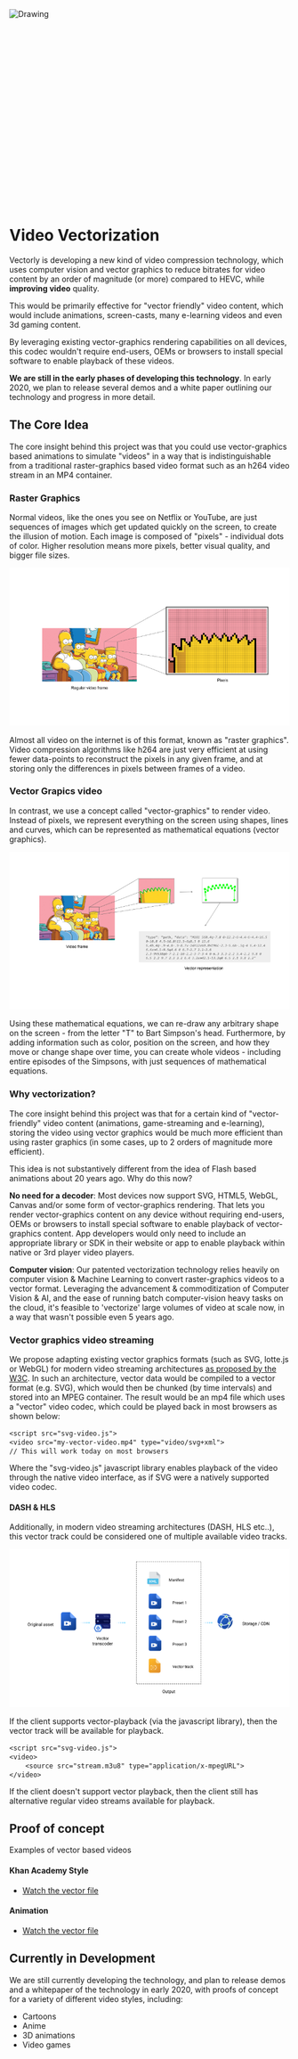 
<img src="../img/vector-graphics.png" alt="Drawing" style="height: 350px; display: block; margin: auto;"/>


# Video Vectorization


Vectorly is developing a new kind of video compression technology, which uses computer vision and vector graphics to reduce bitrates for video content by an order of magnitude (or more) compared to HEVC, while **improving video** quality. 

This would be primarily effective for "vector friendly" video content, which would include animations, screen-casts, many e-learning videos and even 3d gaming content.

By leveraging existing vector-graphics rendering capabilities on all devices, this codec wouldn't require end-users, OEMs or browsers to install special software to enable playback of these videos.

__We are still in the early phases of developing this technology__. In early 2020, we plan to release several demos and a white paper outlining our technology and progress in more detail.



## The Core Idea

The core insight behind this project was that you could use vector-graphics based animations to simulate "videos" in a way that is indistinguishable from a traditional raster-graphics based video format such as an h264 video stream in an MP4 container.


### Raster Graphics

Normal videos, like the ones you see on Netflix or YouTube, are just sequences of images which get updated quickly on the screen, to create the illusion of motion. Each image is composed of "pixels" - individual dots of color. Higher resolution means more pixels, better visual quality, and bigger file sizes.

![Pixel-Based](img/pixels.png)

Almost all video on the internet is of this format, known as "raster graphics". Video compression algorithms like h264 are just very efficient at using fewer data-points to reconstruct the pixels in any given frame, and at storing only the differences in pixels between frames of a video. 


### Vector Grapics video

In contrast, we use a concept called "vector-graphics" to render video. Instead of pixels, we represent everything on the screen using shapes, lines and curves, which can be represented as mathematical equations (vector graphics).


![Vector-Based](img/vector2.png)


Using these mathematical equations, we can re-draw any arbitrary shape on the screen - from the letter "T" to Bart Simpson's head. Furthermore, by adding information such as color, position on the screen, and how they move or change shape over time, you can create whole videos - including entire episodes of the Simpsons, with just sequences of mathematical equations.


### Why vectorization?

The core insight behind this project was that for a certain kind of "vector-friendly" video content (animations, game-streaming and e-learning), storing the video using vector graphics would be much more efficient than using raster graphics (in some cases, up to 2 orders of magnitude more efficient).

This idea is not substantively different from the idea of Flash based animations about 20 years ago. Why do this now?

**No need for a decoder**: Most devices now support SVG, HTML5, WebGL, Canvas and/or some form of vector-graphics rendering. That lets you render vector-graphics content on any device without requiring end-users, OEMs or browsers to install special software to enable playback of vector-graphics content. App developers would only need to include an appropriate library or SDK in their website or app to enable playback within native or 3rd player video players.

**Computer vision**: Our patented vectorization technology relies heavily on computer vision & Machine Learning to convert raster-graphics videos to a vector format. Leveraging the advancement & commoditization of Computer Vision & AI, and the ease of running batch computer-vision heavy tasks on the cloud, it's feasible to 'vectorize' large volumes of video at scale now, in a way that wasn't possible even 5 years ago.

 
### Vector graphics video streaming
 
We propose adapting existing vector graphics formats (such as SVG, lotte.js or WebGL) for modern video streaming architectures [as proposed by the W3C](https://dev.w3.org/SVG/modules/streaming/). In such an architecture, vector data would be compiled to a vector format (e.g. SVG), which would then be chunked (by time intervals) and stored into an MPEG container. The result would be an mp4 file which uses a "vector" video codec, which could be played back in most browsers as shown below:

    <script src="svg-video.js">
    <video src="my-vector-video.mp4" type="video/svg+xml">
    // This will work today on most browsers

Where the "svg-video.js" javascript library enables playback of the video through the native video interface, as if SVG were a natively supported video codec.

#### DASH & HLS

Additionally, in modern video streaming architectures (DASH, HLS etc..), this vector track could be considered one of multiple available video tracks.

![Vector-Based](img/Transcoding1.png)

If the client supports vector-playback (via the javascript library), then the vector track will be available for playback.

    <script src="svg-video.js">
    <video>
        <source src="stream.m3u8" type="application/x-mpegURL">
    </video>

If the client doesn't support vector playback, then the client still has alternative regular video streams available for playback.


## Proof of concept

Examples of vector based videos

#### Khan Academy Style
* [Watch the vector file](https://vectorly.io/demo/1/)


#### Animation
* [Watch the vector file](https://vectorly.io/demo/5/)



## Currently in Development

We are still currently developing the technology, and plan to release demos and a whitepaper of the technology in early 2020, with proofs of concept for a variety of different video styles, including:

* Cartoons
* Anime
* 3D animations
* Video games



